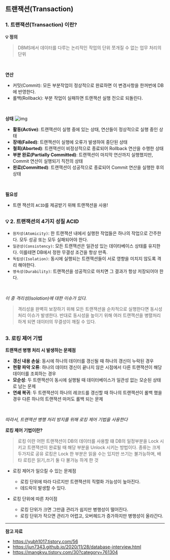 ## 트랜잭션(Transaction)
### 1. 트랜잭션(Transaction) 이란? 
**💡 정의** 
> DBMS에서 데이터를 다루는 논리적인 작업의 단위
> 쪼개질 수 없는 업무 처리의 단위
<br>

**연산**
* 커밋(Commit): 모든 부분작업이 정상적으로 완료하면 이 변경사항을 한꺼번에 DB에 반영한다.
* 롤백(Rollback): 부분 작업이 실패하면 트랜잭션 실행 전으로 되돌린다.
<br>

**상태**
![img](https://gmlwjd9405.github.io/images/basic-concepts-of-development/transaction-status.png)
* **활동(Active)**: 트랜잭션이 실행 중에 있는 상태, 연산들이 정상적으로 실행 중인 상태
* **장애(Failed)**: 트랜잭션이 실행에 오류가 발생하여 중단된 상태
* **철회(Aborted)**: 트랜잭션이 비정상적으로 종료되어 Rollback 연산을 수행한 상태
* **부분 완료(Partially Committed)**: 트랜잭션이 마지막 연산까지 실행했지만, Commit 연산이 실행되기 직전의 상태
* **완료(Committed)**: 트랜잭션이 성공적으로 종료되어 Commit 연산을 실행한 후의 상태
<br>

**필요성** 
* 트랜 잭션의 `ACID`를 제공받기 위해 트랜잭션을 사용!

##

### 💡 2. 트랜잭션의 4가지 성질 ACID 
* `원자성(Atomicity)`: 한 트랜잭션 내에서 실행한 작업들은 하나의 작업으로 간주한다. 모두 성공 또는 모두 실패되어야 한다.  
* `일관성(Consistency)`: 모든 트랜잭션은 일관성 있는 데이타베이스 상태를 유지한다. 이를테면 DB에서 정한 무결성 조건을 항상 만족.  
* `독립성(Isolation)`: 동시에 실행되는 트랜잭션들이 서로 영향을 미치지 않도록 격리 해야한다.  
* `영속성(Durability)`: 트랜잭션을 성공적으로 마치면 그 결과가 항상 저장되어야 한다.  
<br>

*이 중 격리성(Isolation)에 대한 이슈가 있다.*

> 격리성을 완벽히 보장하기 위해 모든 트랜잭션을 순차적으로 실행한다면 동시성 처리 이슈가 발생한다. 반대로 동시성을 높이기 위해 여러 트랜잭션을 병렬처리하게 되면 데이터의 무결성이 깨질 수 있다.  

##

### 3. 로킹 제어 기법
**트랜잭션 병행 처리 시 발생하는 문제점**
* **갱신 내용 손실**: 동시에 하나의 데이터를 갱신될 때 하나의 갱신이 누락된 경우
* **현황 파악 오류**: 하나의 데이터 갱신이 끝나지 않은 시점에서 다른 트랜잭션이 해당 데이터를 조회하는 경우
* **모순성**: 두 트랜잭션이 동시에 실행될 때 데이터베이스가 일관성 없는 모순된 상태로 남는 문제  
* **연쇄 복귀**: 두 트랜잭션이 하나의 레코드를 갱신할 때 하나의 트랜잭션이 롤백 했을 경우 다른 하나의 트랜잭션 마저도 롤백 되는 문제
<br>

*따라서, 트랜잭션 병행 처리 방지를 위해 로킹 제어 기법을 사용한다*

**로킹 제어 기법이란?**
> 로킹 이란 어떤 트랜잭션이 DB의 데이터를 사용할 떄 DB의 일정부분을 Lock 시키고 트랜잭션이 완료될 때 해당 부분을 Unlock 시키는 방법이다. 종류는 크게 두가지로 공유 로킹은 Lock 한 부분은 읽을 수는 있지만 쓰기는 불가능하며, 배타 로킹은 읽기,쓰기 둘 다 불가능 하게 한 것

* 로킹 제어가 일으킬 수 있는 문제점
	* 로킹 단위에 따라 다르지만 트랜잭션의 직렬화 가능성이 높아진다.
	* 데드락이 발생할 수 있다.

* 로킹 단위에 따른 차이점
	* 로킹 단위가 크면 그만큼 관리가 쉽지만 병행성이 떨어진다.
	* 로킹 단위가 작으면 관리가 어렵고, 오버헤드가 증가하지만 병행성이 올라간다.

---

**참고 자료**
* https://yubh1017.tistory.com/56
* https://jun7343.github.io/2020/11/28/database-interview.html
* https://mangkyu.tistory.com/30?category=761304

